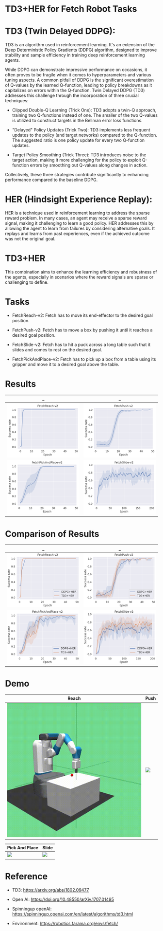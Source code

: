 # TD3+HER  for Fetch Robot Tasks

# TD3 (Twin Delayed DDPG): 

TD3 is an algorithm used in reinforcement learning. It's an extension of the Deep Deterministic Policy Gradients (DDPG) algorithm, designed to improve stability and sample efficiency in training deep reinforcement learning agents.

While DDPG can demonstrate impressive performance on occasions, it often proves to be fragile when it comes to hyperparameters and various tuning aspects. A common pitfall of DDPG is the significant overestimation of Q-values by the learned Q-function, leading to policy breakdowns as it capitalizes on errors within the Q-function. Twin Delayed DDPG (TD3) addresses this challenge through the incorporation of three crucial techniques:

* Clipped Double-Q Learning (Trick One): TD3 adopts a twin-Q approach, training two Q-functions instead of one. The smaller of the two Q-values is utilized to construct targets in the Bellman error loss functions.

* "Delayed" Policy Updates (Trick Two): TD3 implements less frequent updates to the policy (and target networks) compared to the Q-function. The suggested ratio is one policy update for every two Q-function updates.

* Target Policy Smoothing (Trick Three): TD3 introduces noise to the target action, making it more challenging for the policy to exploit Q-function errors by smoothing out Q-values along changes in action.

Collectively, these three strategies contribute significantly to enhancing performance compared to the baseline DDPG.

# HER (Hindsight Experience Replay): 
HER is a technique used in reinforcement learning to address the sparse reward problem. In many cases, an agent may receive a sparse reward signal, making it challenging to learn a good policy. HER addresses this by allowing the agent to learn from failures by considering alternative goals. It replays and learns from past experiences, even if the achieved outcome was not the original goal.

# TD3+HER

This combination aims to enhance the learning efficiency and robustness of the agents, especially in scenarios where the reward signals are sparse or challenging to define.

# Tasks

- FetchReach-v2: Fetch has to move its end-effector to the desired goal position.

- FetchPush-v2: Fetch has to move a box by pushing it until it reaches a desired goal position.

- FetchSlide-v2: Fetch has to hit a puck across a long table such that it slides and comes to rest on the desired goal.

- FetchPickAndPlace-v2: Fetch has to pick up a box from a table using its gripper and move it to a desired goal above the table.

# Results
|_|_|
|:---:|:---:|
![](Figures/Reach.png)| ![](Figures/Push.png)|
![](Figures/PickAndPlace.png)| ![](Figures/Slide.png)|

# Comparison of Results
|_|_|
|:---:|:---:|
![](Figures/Reach_comparison.png)| ![](Figures/Push_comparison.png)|
![](Figures/PickAndPlace_comparison.png)| ![](Figures/Slide_comparison.png)|

# Demo

Reach| Push|
-----------------------|-----------------------|
![](Videos/Reach.gif)| ![](Videos/Push.gif)|


Pick And Place | Slide|
-----------------------|-----------------------|
![](Videos/PickAndPlace.gif)|![](Videos/Slide.gif)


# Reference
- TD3: https://arxiv.org/abs/1802.09477
  
- Open AI: https://doi.org/10.48550/arXiv.1707.01495

- Spinningup openAI: https://spinningup.openai.com/en/latest/algorithms/td3.html
  
- Environment: https://robotics.farama.org/envs/fetch/
